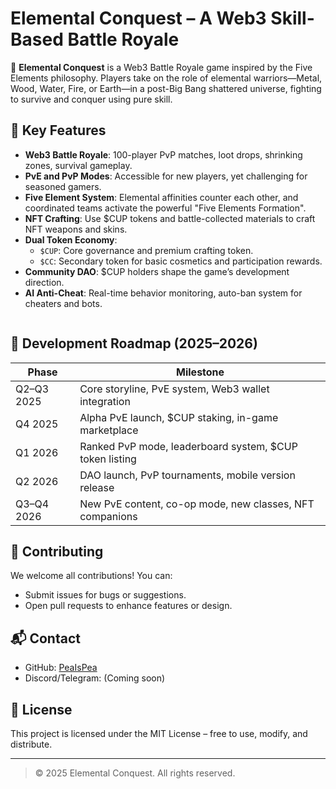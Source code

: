 # Elemental Conquest – A Web3 Skill-Based Battle Royale

🌌 **Elemental Conquest** is a Web3 Battle Royale game inspired by the Five Elements philosophy. Players take on the role of elemental warriors—Metal, Wood, Water, Fire, or Earth—in a post-Big Bang shattered universe, fighting to survive and conquer using pure skill.

## 🚀 Key Features

- **Web3 Battle Royale**: 100-player PvP matches, loot drops, shrinking zones, survival gameplay.
- **PvE and PvP Modes**: Accessible for new players, yet challenging for seasoned gamers.
- **Five Element System**: Elemental affinities counter each other, and coordinated teams activate the powerful "Five Elements Formation".
- **NFT Crafting**: Use $CUP tokens and battle-collected materials to craft NFT weapons and skins.
- **Dual Token Economy**:
  - `$CUP`: Core governance and premium crafting token.
  - `$CC`: Secondary token for basic cosmetics and participation rewards.
- **Community DAO**: $CUP holders shape the game’s development direction.
- **AI Anti-Cheat**: Real-time behavior monitoring, auto-ban system for cheaters and bots.


```

```

## 🧭 Development Roadmap (2025–2026)

| Phase | Milestone |
|-------|-----------|
| Q2–Q3 2025 | Core storyline, PvE system, Web3 wallet integration |
| Q4 2025    | Alpha PvE launch, $CUP staking, in-game marketplace |
| Q1 2026    | Ranked PvP mode, leaderboard system, $CUP token listing |
| Q2 2026    | DAO launch, PvP tournaments, mobile version release |
| Q3–Q4 2026 | New PvE content, co-op mode, new classes, NFT companions |

## 🤝 Contributing

We welcome all contributions! You can:

- Submit issues for bugs or suggestions.
- Open pull requests to enhance features or design.

## 📬 Contact

- GitHub: [PeaIsPea](https://github.com/PeaIsPea)
- Discord/Telegram: (Coming soon)

## 📄 License

This project is licensed under the MIT License – free to use, modify, and distribute.

---

> © 2025 Elemental Conquest. All rights reserved.

